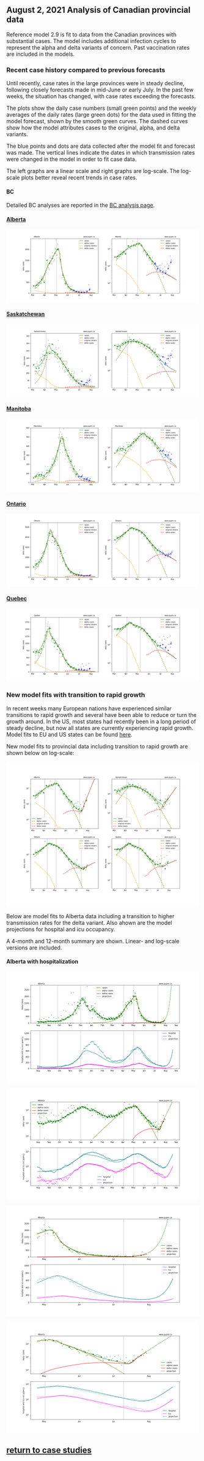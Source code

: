 ## August 2, 2021 Analysis of Canadian provincial data

Reference model 2.9 is fit to data from the Canadian provinces with substantial cases.
The model includes additional infection cycles to represent the alpha and delta variants of concern.
Past vaccination rates are included in the models.

### Recent case history compared to previous forecasts

Until recently, case rates in the large provinces were in steady decline, following closely forecasts made in mid-June or early July.
In the past few weeks, the situation has changed, with case rates exceeding the forecasts.

The plots show the daily case numbers (small green points) and the weekly averages of the daily rates (large green dots) for the data
used in fitting the model forecast, shown by the smooth green curves. The dashed curves show how the model attributes cases to
the original, alpha, and delta variants.

The blue points and dots are data collected after the model fit and forecast was made.
The vertical lines indicate the dates in which transmission rates were changed in the model in order to fit case data.

The left graphs are a linear scale and right graphs are log-scale. The log-scale plots
better reveal recent trends in case rates.

#### BC

Detailed BC analyses are reported in the [BC analysis page](../index.md).

#### [Alberta](img/ab_2_9_0720_cases_x.pdf)

![ab](img/ab_2_9_0720_cases_x.png)

#### [Saskatchewan](img/sk_2_9_0720_cases_x.pdf)

![sk](img/sk_2_9_0720_cases_x.png)

#### [Manitoba](img/mb_2_9_0720_cases_x.pdf)

![mb](img/mb_2_9_0720_cases_x.png)

#### [Ontario](img/on_2_9_0720_cases_x.pdf)

![on](img/on_2_9_0720_cases_x.png)

#### [Quebec](img/qc_2_9_0720_cases_x.pdf)

![qc](img/qc_2_9_0720_cases_x.png)


### New model fits with transition to rapid growth

In recent weeks many European nations have experienced similar transitions to rapid growth
and several have been able to reduce or turn the growth around.
In the US, most states had recently been in a long period of steady decline,
but now all states are currently experiencing rapid growth.
Model fits to EU and US states can be found [here](../index.md).

New model fits to provincial data including transition to rapid growth are shown below on log-scale:

![prov](img/prov_2_9_0802_compare.png)

Below are model fits to Alberta data including a transition to higher transmission rates for the delta variant.
Also ahown are the model projections for hospital and icu occupancy.

A 4-month and 12-month summary are shown. Linear- and log-scale versions are included.

#### Alberta with hospitalization

![ab2](img/ab_2_9_0802_linear_proj_past.png)

![ab2g](img/ab_2_9_0802_log_proj_past.png)

![ab3](img/ab_2_9_0802_linear_proj.png)

![ab3g](img/ab_2_9_0802_log_proj.png)

## [return to case studies](../index.md)

